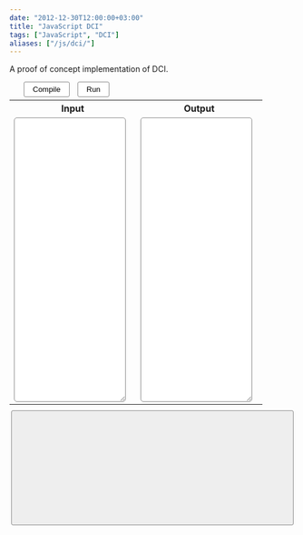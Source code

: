 ```yaml
---
date: "2012-12-30T12:00:00+03:00"
title: "JavaScript DCI"
tags: ["JavaScript", "DCI"]
aliases: ["/js/dci/"]
---
```


A proof of concept implementation of DCI.

<!--more-->

<style>
    .post {
        max-width: none;
        width: 1200px;
        padding: 0;
    }
</style>

<style>
/* input area */
textarea {
  font: 0.9rem monospace; 
	line-height: 1.3;
  width  : 95%;
  height : 500px;
  border : 1px #888 solid;
  border-radius : 5px;
  padding : 5px;
}

table {
  width: 100%;
}
table, tr, tbody, td {
  background : inherit !important;
}

table { margin : 5px 0px; }

/* buttons */

buttons {
  padding-left : 20px;
}

button {
  background : #fff;
  border : 1px solid #888;
  border-radius : 3px;
  padding: 5px 15px;
  margin: 0px 5px;
}

button:hover {
  background : #ffd;
}

button:active {
  background : #dfd;
  -webkit-transition: all 0s linear;
}

/* slider */

input[type='range'] {
    -webkit-appearance: none !important;
    height:5px;
    background : #ccc;
    border: 1px solid #888;
    border-radius: 3px;
}

input[type='range']::-webkit-slider-thumb {
  -webkit-appearance: none !important;
    height:20px;
    width:10px;
    background: #eee;
    border: 1px solid #888;
    border-radius: 3px;
}

/* visualization container */

#log {
  display : block;
  background: #eee;
  border : 1px solid #888;
  border-radius : 3px;
  margin: 10px 3px;
  min-height: 200px;
  white-space: pre;

  font: 14px monospace;
}

/* other */

.clear { clear : both; }
</style>

<buttons>
	<button id="compile">Compile</button>
	<button id="run">Run</button>
</buttons>

<table id="main"> 
	<tr> <th> Input <th> Output
	<tr> <td> <textarea id="input">  </textarea>
		 <td> <textarea id="output">  </textarea>
</table>
<div id="log">
	
</div>

<script id="example" type="text/unknown" style="display:none">
CalculateShortestPath = Context(@
function(initial, destination, graph) {
  Initial = initial;
  Graph = graph;
  Tentative = new ObjectMap();
  Unvisited = new ObjectMap();
  Path = new ObjectMap(); // best path (to --> from)
  Graph.nodes.map(function(node) {
    Unvisited.put(node);
    Tentative.put(node, Infinity);
  });
  Tentative.put(Initial, 0);

  Current = Initial;
  Current.markVisited();

  while(!Unvisited.isEmpty()) {
    Current.relaxDistances();
    Current.markVisited();

    if(!Unvisited.has(destination)) break;

    Current = Unvisited.findNearest();
    if(Current === undefined) break;
  }
  return Path.to(destination);
}, {
  Initial: {},
  Neighbor: {
    visited: function() {
      return !Unvisited.has(this);
    }
  },
  Current: {
    markVisited: function() {
      Unvisited.remove(this);
    },
    getNeighbors: function() {
      return Graph.neighbors(this);
    },
    relaxDistances: function() {
      Current.getNeighbors().map(function(node) {
        Neighbor = node;
        if(Neighbor.visited()) return;

        var alternate = Tentative.get(Current) + Current.distanceTo(Neighbor);
        if(alternate < Tentative.get(Neighbor)) {
          Tentative.put(Neighbor, alternate);
          Path.put(Neighbor, Current);
        }
      });
    },
    distanceTo: function(other) {
      return Graph.distance(this, other);
    }
  },
  Graph: {
    distance: function(from, to) {
      if(from === to) return 0;
      return this.nodes.get(from).get(to) || Infinity;
    },
    neighbors: function(node) {
      return this.nodes.get(node);
    }
  },
  Tentative: {},
  Unvisited: {
    findNearest: function() {
      var nearest = undefined,
        distance = Infinity;
      this.map(function(node) {
        var dist = Tentative.get(node);
        if(dist < distance) {
          nearest = node;
          distance = dist;
        }
      })
      return nearest;
    }
  },
  Path: {
    to: function(to) {
      var path = [to],
        cur = to;
      while(cur != Initial) {
        cur = this.get(cur);
        path.unshift(cur);
        if(cur === undefined) {
          return undefined;
        }
      }
      return path;
    }
  }
}@);

function mkGraph(edges) {
  var nodes = new ObjectMap();

  var forceMap = function(node) {
      var map = nodes.get(node);
      if(map === undefined) {
        map = new ObjectMap();
        nodes.put(node, map);
      }
      return map;
    };

  for(var i = 0; i < edges.length; i += 1) {
    var edge = edges[i],
      from = edge[0],
      to = edge[1],
      dist = edge[2];

    forceMap(to);
    var cur = forceMap(from);
    cur.put(to, dist);
  }
  return {
    nodes: nodes
  };
}

var a = {id:'a'},
  b = {id:'b'},
  c = {id:'c'},
  d = {id:'d'},
  e = {id:'e'},
  f = {id:'f'},
  g = {id:'g'},
  h = {id:'h'},
  i = {id:'i'};

var edges = [
  [a,b,2],
  [a,d,1],
  [b,c,3],
  [b,e,2],
  [c,f,1],
  [d,e,1],
  [d,g,2],
  [e,f,1],
  [f,i,4],
  [g,h,1],
  [h,i,2]];

var graph = mkGraph(edges);
var path = CalculateShortestPath(a, i, graph);

var proper = [];
for(var i = 0; i < path.length; i += 1)
proper.push(path[i].id);
log(proper.join(" -> "));
</script>

<script src="/lib/dci/macro.js"></script>
<script src="/lib/dci/dci.js"></script>
<script src="/lib/dci/objectmap.js"></script>

<script>
$ = function(id){return document.querySelector(id);};
$("#input").value = $("#example").innerHTML;

$("#compile").addEventListener("click", function(){
	$("#output").value = CompileDCI($("#input").value);
})

$("#run").addEventListener("click", function(){
	$("#compile").click();
	$("#log").innerHTML = "";
	eval($("#output").value);
});

function log(msg){
	$("#log").innerHTML += msg + "\n";
};
</script>